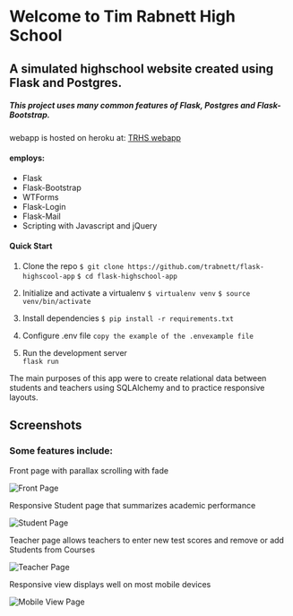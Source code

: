 # Welcome to Tim Rabnett High School
## A simulated highschool website created using Flask and Postgres.
##### This project uses many common features of Flask, Postgres and Flask-Bootstrap. 



webapp is hosted on heroku at:
[TRHS webapp](https://trhs.herokuapp.com/)


#### employs:

+ Flask
+ Flask-Bootstrap
+ WTForms
+ Flask-Login
+ Flask-Mail
+ Scripting with Javascript and jQuery

#### Quick Start
1. Clone the repo
``
 $ git clone https://github.com/trabnett/flask-highscool-app
``
``
 $ cd flask-highschool-app
``

2. Initialize and activate a virtualenv
``
$ virtualenv venv
``
``
$ source venv/bin/activate
``
3. Install dependencies
``
$ pip install -r requirements.txt
``
4. Configure .env file
``
copy the example of the .envexample file
``
5. Run the development server  
``
flask run
``

The main purposes of this app were to create relational data between students and teachers using SQLAlchemy and to practice responsive layouts. 

## Screenshots
### Some features include:

Front page with parallax scrolling with fade

![Front Page](https://github.com/trabnett/flask-highscool-app/blob/master/app/static/img/homepage.gif)

Responsive Student page that summarizes academic performance

![Student Page](https://github.com/trabnett/flask-highscool-app/blob/master/app/static/img/student.gif)

Teacher page allows teachers to enter new test scores and remove or add Students from Courses

![Teacher Page](https://github.com/trabnett/flask-highscool-app/blob/master/app/static/img/teacher.gif)

Responsive view displays well on most mobile devices

![Mobile View Page](https://github.com/trabnett/flask-highscool-app/blob/master/app/static/img/mobile.gif)